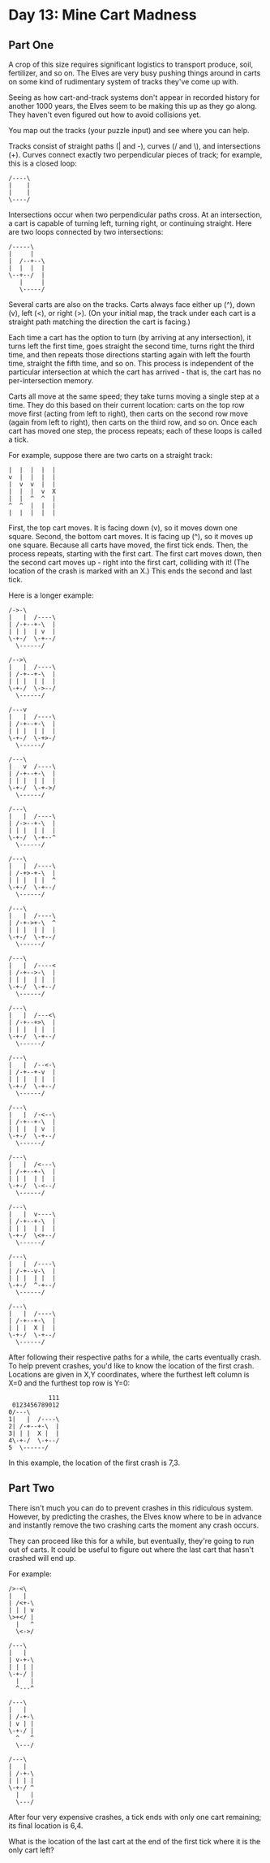 # Day 13: Mine Cart Madness

## Part One

A crop of this size requires significant logistics to transport produce, soil, fertilizer, and so on. The Elves are very busy pushing things around in carts on some kind of rudimentary system of tracks they've come up with.

Seeing as how cart-and-track systems don't appear in recorded history for another 1000 years, the Elves seem to be making this up as they go along. They haven't even figured out how to avoid collisions yet.

You map out the tracks (your puzzle input) and see where you can help.

Tracks consist of straight paths (| and -), curves (/ and \\), and intersections (+). Curves connect exactly two perpendicular pieces of track; for example, this is a closed loop:

```
/----\
|    |
|    |
\----/
```

Intersections occur when two perpendicular paths cross. At an intersection, a cart is capable of turning left, turning right, or continuing straight. Here are two loops connected by two intersections:

```
/-----\
|     |
|  /--+--\
|  |  |  |
\--+--/  |
   |     |
   \-----/
```

Several carts are also on the tracks. Carts always face either up (^), down (v), left (<), or right (>). (On your initial map, the track under each cart is a straight path matching the direction the cart is facing.)

Each time a cart has the option to turn (by arriving at any intersection), it turns left the first time, goes straight the second time, turns right the third time, and then repeats those directions starting again with left the fourth time, straight the fifth time, and so on. This process is independent of the particular intersection at which the cart has arrived - that is, the cart has no per-intersection memory.

Carts all move at the same speed; they take turns moving a single step at a time. They do this based on their current location: carts on the top row move first (acting from left to right), then carts on the second row move (again from left to right), then carts on the third row, and so on. Once each cart has moved one step, the process repeats; each of these loops is called a tick.

For example, suppose there are two carts on a straight track:

```
|  |  |  |  |
v  |  |  |  |
|  v  v  |  |
|  |  |  v  X
|  |  ^  ^  |
^  ^  |  |  |
|  |  |  |  |
```

First, the top cart moves. It is facing down (v), so it moves down one square. Second, the bottom cart moves. It is facing up (^), so it moves up one square. Because all carts have moved, the first tick ends. Then, the process repeats, starting with the first cart. The first cart moves down, then the second cart moves up - right into the first cart, colliding with it! (The location of the crash is marked with an X.) This ends the second and last tick.

Here is a longer example:

```
/->-\
|   |  /----\
| /-+--+-\  |
| | |  | v  |
\-+-/  \-+--/
  \------/

/-->\
|   |  /----\
| /-+--+-\  |
| | |  | |  |
\-+-/  \->--/
  \------/

/---v
|   |  /----\
| /-+--+-\  |
| | |  | |  |
\-+-/  \-+>-/
  \------/

/---\
|   v  /----\
| /-+--+-\  |
| | |  | |  |
\-+-/  \-+->/
  \------/

/---\
|   |  /----\
| /->--+-\  |
| | |  | |  |
\-+-/  \-+--^
  \------/

/---\
|   |  /----\
| /-+>-+-\  |
| | |  | |  ^
\-+-/  \-+--/
  \------/

/---\
|   |  /----\
| /-+->+-\  ^
| | |  | |  |
\-+-/  \-+--/
  \------/

/---\
|   |  /----<
| /-+-->-\  |
| | |  | |  |
\-+-/  \-+--/
  \------/

/---\
|   |  /---<\
| /-+--+>\  |
| | |  | |  |
\-+-/  \-+--/
  \------/

/---\
|   |  /--<-\
| /-+--+-v  |
| | |  | |  |
\-+-/  \-+--/
  \------/

/---\
|   |  /-<--\
| /-+--+-\  |
| | |  | v  |
\-+-/  \-+--/
  \------/

/---\
|   |  /<---\
| /-+--+-\  |
| | |  | |  |
\-+-/  \-<--/
  \------/

/---\
|   |  v----\
| /-+--+-\  |
| | |  | |  |
\-+-/  \<+--/
  \------/

/---\
|   |  /----\
| /-+--v-\  |
| | |  | |  |
\-+-/  ^-+--/
  \------/

/---\
|   |  /----\
| /-+--+-\  |
| | |  X |  |
\-+-/  \-+--/
  \------/
```

After following their respective paths for a while, the carts eventually crash. To help prevent crashes, you'd like to know the location of the first crash. Locations are given in X,Y coordinates, where the furthest left column is X=0 and the furthest top row is Y=0:

```
           111
 0123456789012
0/---\
1|   |  /----\
2| /-+--+-\  |
3| | |  X |  |
4\-+-/  \-+--/
5  \------/
```

In this example, the location of the first crash is 7,3.

## Part Two

There isn't much you can do to prevent crashes in this ridiculous system. However, by predicting the crashes, the Elves know where to be in advance and instantly remove the two crashing carts the moment any crash occurs.

They can proceed like this for a while, but eventually, they're going to run out of carts. It could be useful to figure out where the last cart that hasn't crashed will end up.

For example:

```
/>-<\
|   |
| /<+-\
| | | v
\>+</ |
  |   ^
  \<->/

/---\
|   |
| v-+-\
| | | |
\-+-/ |
  |   |
  ^---^

/---\
|   |
| /-+-\
| v | |
\-+-/ |
  ^   ^
  \---/

/---\
|   |
| /-+-\
| | | |
\-+-/ ^
  |   |
  \---/
```

After four very expensive crashes, a tick ends with only one cart remaining; its final location is 6,4.

What is the location of the last cart at the end of the first tick where it is the only cart left?